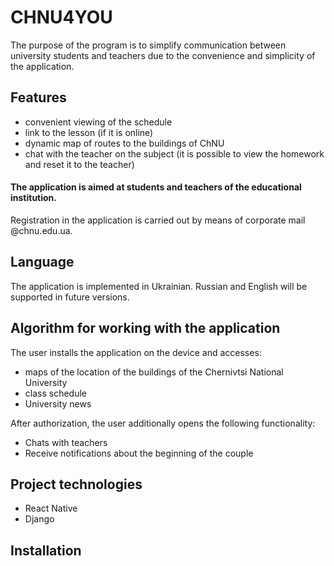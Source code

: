 # CHNU4YOU

The purpose of the program is to simplify communication between university students and teachers due to the convenience and simplicity of the application.

## Features

- convenient viewing of the schedule
- link to the lesson (if it is online)
- dynamic map of routes to the buildings of ChNU
- chat with the teacher on the subject (it is possible to view the homework and reset it to the teacher)

#### The application is aimed at students and teachers of the educational institution.

Registration in the application is carried out by means of corporate mail @chnu.edu.ua.

## Language

The application is implemented in Ukrainian.
Russian and English will be supported in future versions.

## Algorithm for working with the application

The user installs the application on the device and accesses:

- maps of the location of the buildings of the Chernivtsi National University
- class schedule
- University news

After authorization, the user additionally opens the following functionality:

- Chats with teachers
- Receive notifications about the beginning of the couple

## Project technologies

- React Native
- Django

## Installation
